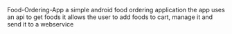 Food-Ordering-App
a simple android food ordering application 
the app uses an api to get foods
it allows the user to add foods to cart, manage it and send it to a webservice
